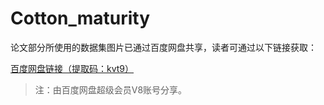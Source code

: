 # Cotton_maturity
论文部分所使用的数据集图片已通过百度网盘共享，读者可通过以下链接获取：

[百度网盘链接（提取码：kvt9）](https://pan.baidu.com/s/1wqyMwKPIPo5M3C7RT7fiqg?pwd=kvt9)

> 注：由百度网盘超级会员V8账号分享。
